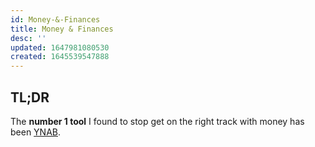 ```yaml
---
id: Money-&-Finances
title: Money & Finances
desc: ''
updated: 1647981080530
created: 1645539547888
---
```


## TL;DR

The **number 1 tool** I found to stop get on the right track with money has been [YNAB](https://ynab.com/referral/?ref=gFqsRx-YRPm-j76D).
